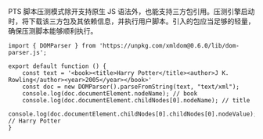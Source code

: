 PTS 脚本压测模式除开支持原生 JS 语法外，也能支持三方包引用。压测引擎启动时，将下载该三方包及其依赖信息，并执行用户脚本。引入的包应当足够的轻量，确保压测脚本能够顺利执行。

```
import { DOMParser } from 'https://unpkg.com/xmldom@0.6.0/lib/dom-parser.js';

export default function () {
    const text = '<book><title>Harry Potter</title><author>J K. Rowling</author><year>2005</year></book>'
    const doc = new DOMParser().parseFromString(text, "text/xml");
    console.log(doc.documentElement.nodeName); // book
    console.log(doc.documentElement.childNodes[0].nodeName); // title
    console.log(doc.documentElement.childNodes[0].childNodes[0].nodeValue); // Harry Potter
}
```


